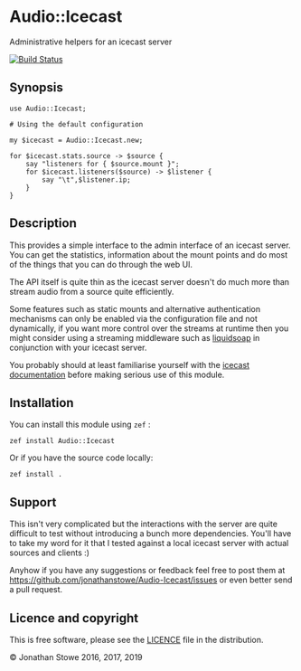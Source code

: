 # Audio::Icecast

Administrative helpers for an icecast server

[![Build Status](https://travis-ci.org/jonathanstowe/Audio-Icecast.svg?branch=master)](https://travis-ci.org/jonathanstowe/Audio-Icecast)

## Synopsis

```perl6
use Audio::Icecast;

# Using the default configuration

my $icecast = Audio::Icecast.new;

for $icecast.stats.source -> $source {
    say "listeners for { $source.mount }";
    for $icecast.listeners($source) -> $listener {
        say "\t",$listener.ip;
    }
}
```

## Description

This provides a simple interface to the admin interface of an icecast
server.  You can get the statistics, information about the mount points
and do most of the things that you can do through the web UI.

The API itself is quite thin as the icecast server doesn't do much more
than stream audio from a source quite efficiently.

Some features such as static mounts and alternative authentication
mechanisms can only be enabled via the configuration file and
not dynamically, if you want more control over the streams at
runtime then you might consider using a streaming middleware such as
[liquidsoap](http://liquidsoap.fm/) in conjunction with your icecast
server.

You probably should at least familiarise yourself with the [icecast
documentation](http://www.icecast.org/docs/icecast-2.4.1/) before making
serious use of this module.

## Installation

You can install this module using ```zef``` :

    zef install Audio::Icecast

Or if you have the source code locally:

    zef install .

## Support

This isn't very complicated but the interactions with the server are
quite difficult to test without introducing a bunch more dependencies.
You'll have to take my word for it that I tested against a local
icecast server with actual sources and clients :)

Anyhow if you have any suggestions or feedback feel free to post them
at https://github.com/jonathanstowe/Audio-Icecast/issues or even better
send a pull request.

## Licence and copyright

This is free software, please see the [LICENCE](LICENCE) file in the distribution.

© Jonathan Stowe 2016, 2017, 2019

